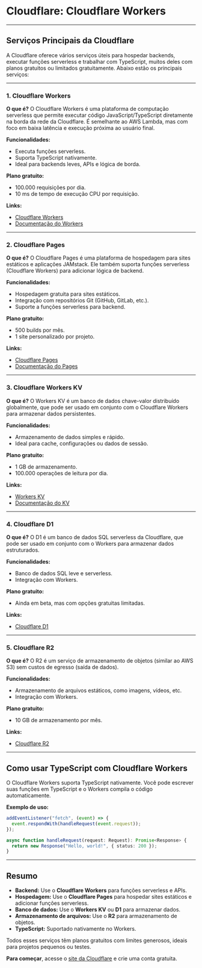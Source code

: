 # Cloudflare: Cloudflare Workers

---

## Serviços Principais da Cloudflare

A Cloudflare oferece vários serviços úteis para hospedar backends, executar funções serverless e trabalhar com TypeScript, muitos deles com planos gratuitos ou limitados gratuitamente. Abaixo estão os principais serviços:

---

### 1. Cloudflare Workers

**O que é?**
O Cloudflare Workers é uma plataforma de computação serverless que permite executar código JavaScript/TypeScript diretamente na borda da rede da Cloudflare. É semelhante ao AWS Lambda, mas com foco em baixa latência e execução próxima ao usuário final.

**Funcionalidades:**

- Executa funções serverless.
- Suporta TypeScript nativamente.
- Ideal para backends leves, APIs e lógica de borda.

**Plano gratuito:**

- 100.000 requisições por dia.
- 10 ms de tempo de execução CPU por requisição.

**Links:**

- [Cloudflare Workers](https://workers.cloudflare.com/)
- [Documentação do Workers](https://developers.cloudflare.com/workers/)

---

### 2. Cloudflare Pages

**O que é?**
O Cloudflare Pages é uma plataforma de hospedagem para sites estáticos e aplicações JAMstack. Ele também suporta funções serverless (Cloudflare Workers) para adicionar lógica de backend.

**Funcionalidades:**

- Hospedagem gratuita para sites estáticos.
- Integração com repositórios Git (GitHub, GitLab, etc.).
- Suporte a funções serverless para backend.

**Plano gratuito:**

- 500 builds por mês.
- 1 site personalizado por projeto.

**Links:**

- [Cloudflare Pages](https://pages.cloudflare.com/)
- [Documentação do Pages](https://developers.cloudflare.com/pages/)

---

### 3. Cloudflare Workers KV

**O que é?**
O Workers KV é um banco de dados chave-valor distribuído globalmente, que pode ser usado em conjunto com o Cloudflare Workers para armazenar dados persistentes.

**Funcionalidades:**

- Armazenamento de dados simples e rápido.
- Ideal para cache, configurações ou dados de sessão.

**Plano gratuito:**

- 1 GB de armazenamento.
- 100.000 operações de leitura por dia.

**Links:**

- [Workers KV](https://developers.cloudflare.com/workers/runtime-apis/kv/)
- [Documentação do KV](https://developers.cloudflare.com/workers/learning/how-kv-works/)

---

### 4. Cloudflare D1

**O que é?**
O D1 é um banco de dados SQL serverless da Cloudflare, que pode ser usado em conjunto com o Workers para armazenar dados estruturados.

**Funcionalidades:**

- Banco de dados SQL leve e serverless.
- Integração com Workers.

**Plano gratuito:**

- Ainda em beta, mas com opções gratuitas limitadas.

**Links:**

- [Cloudflare D1](https://developers.cloudflare.com/d1/)

---

### 5. Cloudflare R2

**O que é?**
O R2 é um serviço de armazenamento de objetos (similar ao AWS S3) sem custos de egresso (saída de dados).

**Funcionalidades:**

- Armazenamento de arquivos estáticos, como imagens, vídeos, etc.
- Integração com Workers.

**Plano gratuito:**

- 10 GB de armazenamento por mês.

**Links:**

- [Cloudflare R2](https://developers.cloudflare.com/r2/)

---

## Como usar TypeScript com Cloudflare Workers

O Cloudflare Workers suporta TypeScript nativamente. Você pode escrever suas funções em TypeScript e o Workers compila o código automaticamente.

**Exemplo de uso:**

```typescript
addEventListener("fetch", (event) => {
  event.respondWith(handleRequest(event.request));
});

async function handleRequest(request: Request): Promise<Response> {
  return new Response("Hello, world!", { status: 200 });
}
```

---

## Resumo

- **Backend:** Use o **Cloudflare Workers** para funções serverless e APIs.
- **Hospedagem:** Use o **Cloudflare Pages** para hospedar sites estáticos e adicionar funções serverless.
- **Banco de dados:** Use o **Workers KV** ou **D1** para armazenar dados.
- **Armazenamento de arquivos:** Use o **R2** para armazenamento de objetos.
- **TypeScript:** Suportado nativamente no Workers.

Todos esses serviços têm planos gratuitos com limites generosos, ideais para projetos pequenos ou testes.

**Para começar**, acesse o [site da Cloudflare](https://www.cloudflare.com/) e crie uma conta gratuita.
